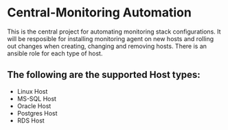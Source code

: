 # Central-Monitoring Automation

This is the central project for automating monitoring stack configurations. It will be resposible for installing monitoring agent on new hosts and rolling out changes when creating, changing and removing hosts.
There is an ansible role for each type of host.  

## The following are the supported Host types:
* Linux Host
* MS-SQL Host
* Oracle Host
* Postgres Host
* RDS Host

